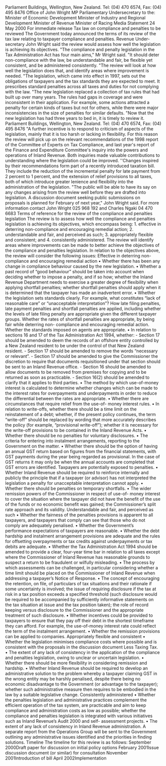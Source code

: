 Parliament Buildings, Wellington, New Zealand. Tel: (04) 470 6574, Fax: (04) 495 8476 Office of John Wright MP Parliamentary Undersecretary to the: Minister of Economic Development Minister of Industry and Regional Development Minister of Revenue Minister of Racing Media Statement 24 May 2000 For immediate release Tax law on compliance and penalties to be reviewed The Government today announced the terms of its review of the tax law relating to taxpayer compliance and penalties. Revenue Under-secretary John Wright said the review would assess how well the legislation is achieving its objectives. "The compliance and penalty legislation in the Tax Administration Act has four main aims," Mr Wright said. "It should deter non-compliance with the law, be understandable and fair, be flexible yet consistent, and be administered consistently. "The review will look at how well the legislation does that, and identify areas where improvement is needed. "The legislation, which came into effect in 1997, sets out the obligations of taxpayers and the tax standards they are expected to meet. It prescribes standard penalties across all taxes and duties for not complying with the law. "The new legislation replaced a collection of tax rules that had built up over many years. The rules had gaps in coverage and were inconsistent in their application. For example, some actions attracted a penalty for certain kinds of taxes but not for others, while there were major inconsistencies in the size of penalties for similar defaults. "Now that the new legislation has had three years to bed in, it is timely to review it. Parliament Buildings, Wellington, New Zealand. Tel: (04) 470 6574, Fax: (04) 495 8476 "A further incentive is to respond to criticism of aspects of the legislation, mainly that it is too harsh or lacking in flexibility. For this reason the review will pick up on the relevant recommendations of the 1998 report of the Committee of Experts on Tax Compliance, and last year's report of the Finance and Expenditure Committee's inquiry into the powers and operations of Inland Revenue. Both inquiries made valuable contributions to understanding where the legislation could be improved. ''Changes inspired by their recommendations form part of a recently introduced taxation bill. They include the reduction of the incremental penalty for late payment from 2 percent to 1 percent, and the extension of relief provisions to all taxes, both of which introduce greater lenience and flexibility into the administration of the legislation. "The public will be able to have its say on any changes arising from the review well before they are drafted into legislation. A discussion document seeking public submissions on proposals is planned for February of next year," John Wright said. For more information contact John Wright 025 968 192 and Charles Ngaki 04 470 6683 Terms of reference for the review of the compliance and penalties legislation The review is to assess how well the compliance and penalties legislation is achieving its objectives, which encompass being: 1. effective in deterring non-compliance and encouraging remedial action; 2. understandable and fair, and perceived as such; 3. appropriately flexible and consistent; and 4. consistently administered. The review will identify areas where improvements can be made to better achieve the objectives of the compliance and penalties legislation. In relation to the objectives above, the review will consider the following issues: Effective in deterring non-compliance and encouraging remedial action • Whether there has been any change in compliance behaviour caused by the new legislation. • Whether a past record of “good behaviour” should be taken into account when deciding whether to impose a penalty, and if so how; whether the Inland Revenue Department needs to exercise a greater degree of flexibility when applying shortfall penalties; whether shortfall penalties should apply when it is determined that the taxpayer has made an inadvertent error. • Whether the legislation sets standards clearly. For example, what constitutes “lack of reasonable care” or “unacceptable interpretation”? How late filing penalties, late payment penalties and shortfall penalties are applied, including whether the levels of late filing penalty are appropriate given the different taxpayer groups. Whether the rates of shortfall penalties are appropriate, by being fair while deterring non- compliance and encouraging remedial action. Whether the standards imposed on agents are appropriate. • In relation to sections 16 and 17 of the Tax Administration Act 1994, whether: - Section 17 should be amended to deem the records of an offshore entity controlled by a New Zealand resident to be under the control of that New Zealand resident. - Section 17 should be amended to remove the words “necessary or relevant”. - Section 17 should be amended to give the Commissioner the discretion to require that documents requisitioned under that section should be sent to an Inland Revenue office. - Section 16 should be amended to allow documents to be removed from premises for copying and to be returned as soon as practicable. - Section 16(2) should be amended to clarify that it applies to third parties. • The method by which use-of-money interest is calculated to determine whether changes which can be made to the interest rates for overpayments and underpayments in order to reduce the differential between the rates are appropriate. • Whether there are circumstances that require relief from the use-of- money interest rules. • In relation to write-offs, whether there should be a time limit on the reinstatement of a debt; whether, if the present policy continues, the term “write-off” should be replaced by wording that more accurately describes the policy (for example, “provisional write-off”); whether it is necessary for the write-off provisions to be contained in the Inland Revenue Acts. • Whether there should be no penalties for voluntary disclosures. • The criteria for entering into instalment arrangements, reporting to the Government on the matter. • Whether there should be the option of having an annual GST return based on figures from the financial statements, with GST payments during the year being regarded as provisional. In the case of GST returns it may only be when the annual accounts are completed that GST errors are identified. Taxpayers are potentially exposed to penalties. • Whether Inland Revenue should be required to reinforce internally and publicly the principle that if a taxpayer (or advisor) has not interpreted the legislation a penalty for unacceptable interpretation cannot apply. • Whether there should be penalties on temporary shortfalls. • The wider remission powers of the Commissioner in respect of use-of- money interest to cover the situation where the taxpayer did not have the benefit of the use of the funds or no economic benefit was gained; the Commissioner’s split rate approach and its validity. Understandable and fair, and perceived as such • Whether the fairness of the penalties provisions is apparent to all taxpayers, and taxpayers that comply can see that those who do not comply are adequately penalised. • Whether the Government’s performance expectations of taxpayers are reasonable. • Whether the debt hardship and instalment arrangement provisions are adequate and the rules for offsetting overpayments or tax credits against underpayments or tax debits are adequate. • Whether the Tax Administration Act 1994 should be amended to provide a clear, four-year time bar in relation to all taxes except where the Commissioner of Inland Revenue has reasonable grounds to suspect a return to be fraudulent or wilfully misleading. • The process by which assessments can be challenged, in particular considering whether a time limit should be placed on the Commissioner of Inland Revenue when addressing a taxpayer’s Notice of Response. • The concept of encouraging the retention, on file, of particulars of tax situations and their rationale if some uncertainty is involved; the issue of requiring disclosure if the tax at risk in a tax position exceeds a specified threshold (such disclosure would be required to be accompanied by sufficiently informative statements on the tax situation at issue and the tax position taken); the role of record keeping versus disclosure to the Commissioner and the appropriate treatment of such disclosure. • Whether incentives could be provided to taxpayers to ensure that they pay off their debt in the shortest timeframe they can afford. For example, the use-of-money interest rate could reflect the term of the instalment arrangement. • Whether the remission provisions can be applied to companies. Appropriately flexible and consistent • Whether the legislation minimises compliance costs where possible and is consistent with the proposals in the discussion document Less Taxing Tax. • The extent of any lack of consistency in the application of the compliance and penalties legislation, owing to unclear or uncertain legislation. • Whether there should be more flexibility in considering remission and hardship. • Whether Inland Revenue should be required to develop an administrative solution to the problem whereby a taxpayer claiming GST in the wrong entity may be harshly penalised, despite there being no economic disadvantage to the Government (or advantage to the taxpayer); whether such administrative measure then requires to be embodied in the law by a suitable legislative change. Consistently administered • Whether the penalties legislation and administrative practices complement the efficient operation of the tax system, are practicable and aim to keep compliance and administration costs as low as possible; whether the compliance and penalties legislation is integrated with various initiatives such as Inland Revenue’s Audit 2000 and self- assessment projects. • The extent of any lack of consistency in Inland Revenue administration. A separate report from the Operations Group will be sent to the Government outlining any administrative issues identified and the priorities in finding solutions. Timeline The timeline for this review is as follows: September 2000Draft paper for discussion on initial policy options February 2001Issue discussion document (or similar) for consultation November 2001Introduction of bill April 2002Implementation